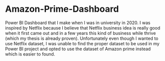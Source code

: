 # Amazon-Prime-Dashboard

Power BI Dashboard that I make when I was in university in 2020. I was inspired by Netflix because I believe that Netflix business idea is really good when it first came out and in a few years this kind of business while thrive (which my thesis is already proven). Unfortunately even though I wanted to use Netflix dataset, I was unable to find the proper dataset to be used in my Power BI project and opted to use the dataset of Amazon prime instead which is easier to found.
